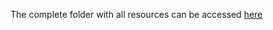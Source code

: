 The complete folder with all resources can be accessed [here](https://drive.google.com/drive/folders/10qqOnvTQ33zItKnIASJZIO8xDhB8TjMu?usp=drive_link)
